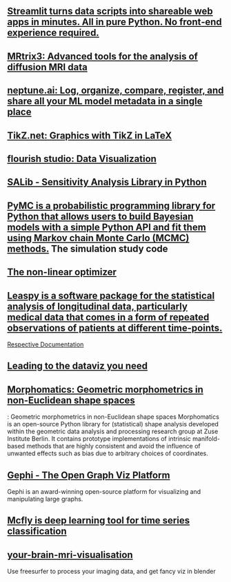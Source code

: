 ## [Streamlit turns data scripts into shareable web apps in minutes. All in pure Python. No front‑end experience required.](https://streamlit.io/)

## [MRtrix3: Advanced tools for the analysis of diffusion MRI data](https://www.mrtrix.org/)

## [neptune.ai: Log, organize, compare, register, and share all your ML model metadata in a single place](https://neptune.ai/)

## [TikZ.net: Graphics with TikZ in LaTeX](https://tikz.net/)

## [flourish studio: Data Visualization](https://app.flourish.studio/templates)

## [SALib - Sensitivity Analysis Library in Python](https://salib.readthedocs.io/en/latest/)

## [PyMC is a probabilistic programming library for Python that allows users to build Bayesian models with a simple Python API and fit them using Markov chain Monte Carlo (MCMC) methods.](https://www.pymc.io/welcome.html) The simulation study code

## [The non-linear optimizer](https://github.com/jjhartmann/Levenberg-Marquardt-Algorithm)

## [Leaspy is a software package for the statistical analysis of longitudinal data, particularly medical data that comes in a form of repeated observations of patients at different time-points.](https://gitlab.com/icm-institute/aramislab/leaspy)
[Respective Documentation](https://disease-progression-modelling.github.io/pages/notebooks/disease_course_mapping/TP1_LMM.html)
## [Leading to the dataviz you need](https://github.com/holtzy)
## [Morphomatics: Geometric morphometrics in non-Euclidean shape spaces](https://github.com/morphomatics/morphomaticsMorphomatics)
: Geometric morphometrics in non-Euclidean shape spaces
Morphomatics is an open-source Python library for (statistical) shape analysis developed within the geometric data analysis and processing research group at Zuse Institute Berlin. It contains prototype implementations of intrinsic manifold-based methods that are highly consistent and avoid the influence of unwanted effects such as bias due to arbitrary choices of coordinates.
## [Gephi - The Open Graph Viz Platform](https://github.com/gephi/gephi)
Gephi is an award-winning open-source platform for visualizing and manipulating large graphs. 

## [Mcfly is deep learning tool for time series classification](https://github.com/NLeSC/mcfly-tutorial/tree/main)

## [your-brain-mri-visualisation](https://github.com/kondratevakate/your-brain-mri-visualization)
Use freesurfer to process your imaging data, and get fancy viz in blender
